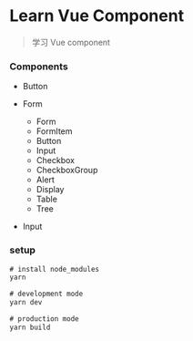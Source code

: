# Learn Vue Component

> 学习 Vue component

### Components

- Button

- Form

  - Form
  - FormItem
  - Button
  - Input
  - Checkbox
  - CheckboxGroup
  - Alert
  - Display
  - Table
  - Tree

- Input

### setup

```js
# install node_modules
yarn

# development mode
yarn dev

# production mode
yarn build
```
